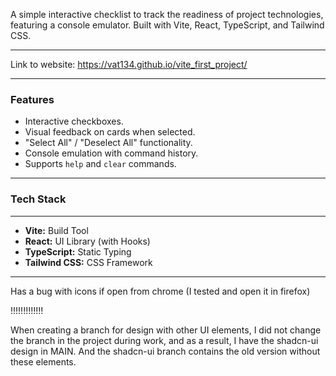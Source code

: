 A simple interactive checklist to track the readiness of project technologies, featuring a console emulator. Built with Vite, React, TypeScript, and Tailwind CSS.


---

Link to website: https://vat134.github.io/vite_first_project/

---

### Features

- Interactive checkboxes.
- Visual feedback on cards when selected.
- "Select All" / "Deselect All" functionality.
- Console emulation with command history.
- Supports `help` and `clear` commands.


---

### Tech Stack


---

- **Vite:** Build Tool
- **React:** UI Library (with Hooks)
- **TypeScript:** Static Typing
- **Tailwind CSS:** CSS Framework

---

Has  a bug with icons if open from chrome (I tested and open it in firefox)

!!!!!!!!!!!!!

When creating a branch for design with other UI elements, I did not change the branch in the project during work, and as a result, I have the shadcn-ui design in MAIN. 
And the shadcn-ui branch contains the old version without these elements.
